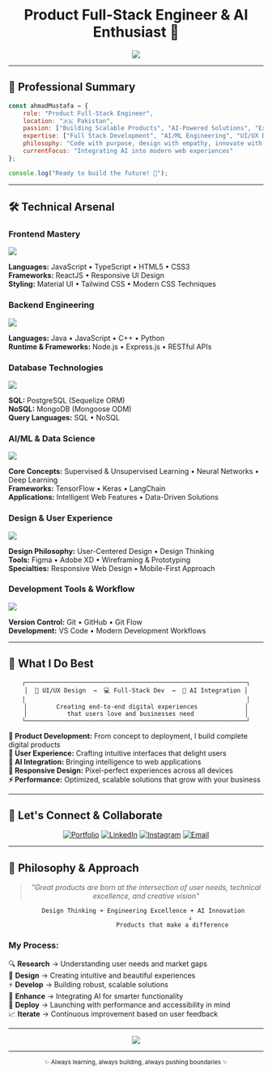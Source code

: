 <div align="center">

# Product Full-Stack Engineer & AI Enthusiast 🚀
<img src="https://readme-typing-svg.herokuapp.com?font=Fira+Code&weight=600&size=22&duration=2500&pause=800&color=6366F1&center=true&vCenter=true&multiline=true&width=600&height=100&lines=Building+Intelligent+Web+Solutions;Full+Stack+%7C+AI%2FML+%7C+UI%2FUX;Crafting+User-Centered+Experiences;Transforming+Ideas+into+Reality" />

</div>

---

## 💫 Professional Summary

```javascript
const ahmadMustafa = {
    role: "Product Full-Stack Engineer",
    location: "🇵🇰 Pakistan",
    passion: ["Building Scalable Products", "AI-Powered Solutions", "Exceptional UX"],
    expertise: ["Full Stack Development", "AI/ML Engineering", "UI/UX Design"],
    philosophy: "Code with purpose, design with empathy, innovate with AI",
    currentFocus: "Integrating AI into modern web experiences"
};

console.log("Ready to build the future! 🌟");
```

---

## 🛠️ Technical Arsenal

### **Frontend Mastery**
<div align="left">
<img src="https://skillicons.dev/icons?i=react,js,ts,html,css,tailwind,materialui" />
</div>

**Languages:** JavaScript • TypeScript • HTML5 • CSS3  
**Frameworks:** ReactJS • Responsive UI Design  
**Styling:** Material UI • Tailwind CSS • Modern CSS Techniques

### **Backend Engineering**
<div align="left">
<img src="https://skillicons.dev/icons?i=nodejs,express,java,cpp,python" />
</div>

**Languages:** Java • JavaScript • C++ • Python  
**Runtime & Frameworks:** Node.js • Express.js • RESTful APIs

### **Database Technologies**
<div align="left">
<img src="https://skillicons.dev/icons?i=mongodb,postgresql,mysql" />
</div>

**SQL:** PostgreSQL (Sequelize ORM)  
**NoSQL:** MongoDB (Mongoose ODM)  
**Query Languages:** SQL • NoSQL

### **AI/ML & Data Science**
<div align="left">
<img src="https://skillicons.dev/icons?i=python,tensorflow" />
</div>

**Core Concepts:** Supervised & Unsupervised Learning • Neural Networks • Deep Learning  
**Frameworks:** TensorFlow • Keras • LangChain  
**Applications:** Intelligent Web Features • Data-Driven Solutions

### **Design & User Experience**
<div align="left">
<img src="https://skillicons.dev/icons?i=figma,xd" />
</div>

**Design Philosophy:** User-Centered Design • Design Thinking  
**Tools:** Figma • Adobe XD • Wireframing & Prototyping  
**Specialties:** Responsive Web Design • Mobile-First Approach

### **Development Tools & Workflow**
<div align="left">
<img src="https://skillicons.dev/icons?i=git,github,vscode" />
</div>

**Version Control:** Git • GitHub • Git Flow  
**Development:** VS Code • Modern Development Workflows

---

## 🎯 What I Do Best

<div align="center">

```
┌─────────────────────────────────────────────────────────────┐
│  🎨 UI/UX Design  →  💻 Full-Stack Dev  →  🤖 AI Integration │
│                                                             │
│        Creating end-to-end digital experiences             │
│           that users love and businesses need              │
└─────────────────────────────────────────────────────────────┘
```

</div>

**🚀 Product Development:** From concept to deployment, I build complete digital products  
**🎨 User Experience:** Crafting intuitive interfaces that delight users  
**🤖 AI Integration:** Bringing intelligence to web applications  
**📱 Responsive Design:** Pixel-perfect experiences across all devices  
**⚡ Performance:** Optimized, scalable solutions that grow with your business

---

## 🤝 Let's Connect & Collaborate

<div align="center">

[![Portfolio](https://img.shields.io/badge/🌐_Portfolio-ahmadmustafa.com-6366F1?style=for-the-badge&logoColor=white)](https://ahmadmustafa.com)
[![LinkedIn](https://img.shields.io/badge/LinkedIn-Connect-0077B5?style=for-the-badge&logo=linkedin&logoColor=white)](https://linkedin.com/in/ahmadmustafa01)
[![Instagram](https://img.shields.io/badge/Instagram-@ahmadbuttmusic-E4405F?style=for-the-badge&logo=instagram&logoColor=white)](https://instagram.com/ahmadbuttmusic)
[![Email](https://img.shields.io/badge/Email-Let's_Talk-D14836?style=for-the-badge&logo=gmail&logoColor=white)](mailto:ahmadmustafa01@gmail.com)

</div>

---

## 💭 Philosophy & Approach

<div align="center">

> *"Great products are born at the intersection of user needs, technical excellence, and creative vision"*

```ascii
    Design Thinking + Engineering Excellence + AI Innovation
                              ↓
                    Products that make a difference
```

</div>

### My Process:
🔍 **Research** → Understanding user needs and market gaps  
🎨 **Design** → Creating intuitive and beautiful experiences  
⚡ **Develop** → Building robust, scalable solutions  
🤖 **Enhance** → Integrating AI for smarter functionality  
🚀 **Deploy** → Launching with performance and accessibility in mind  
📈 **Iterate** → Continuous improvement based on user feedback

---

<div align="center">
<img src="https://capsule-render.vercel.app/api?type=waving&color=gradient&height=100&section=footer&text=Let's%20Build%20Something%20Amazing%20Together!&fontSize=16&fontColor=fff&animation=twinkling" />
</div>

---

<div align="center">
<sub>✨ Always learning, always building, always pushing boundaries ✨</sub>
</div>
